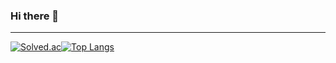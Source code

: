 ### Hi there 👋
---
 [![Solved.ac](http://mazassumnida.wtf/api/generate_badge?boj=eunchae01)](https://solved.ac/profile/eunchae01)[![Top Langs](https://github-readme-stats.vercel.app/api/top-langs/?username=eunchae01&layout=compact)](https://github.com/eunchae01/github-readme-stats)






<!--
**eunchae01/eunchae01** is a ✨ _special_ ✨ repository because its `README.md` (this file) appears on your GitHub profile.

Here are some ideas to get you started:

- 🔭 I’m currently working on ...
- 🌱 I’m currently learning ...
- 👯 I’m looking to collaborate on ...
- 🤔 I’m looking for help with ...
- 💬 Ask me about ...
- 📫 How to reach me: ...
- 😄 Pronouns: ...
- ⚡ Fun fact: ...
-->
